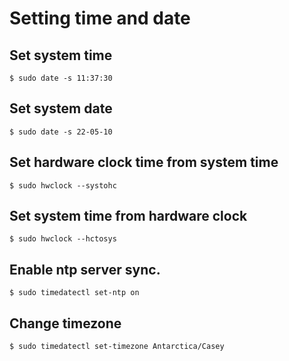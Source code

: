 # Setting time and date

## Set system time
```shell
$ sudo date -s 11:37:30
```

## Set system date
```shell
$ sudo date -s 22-05-10
```

## Set hardware clock time from system time
```shell
$ sudo hwclock --systohc
```

## Set system time from hardware clock
```shell
$ sudo hwclock --hctosys
```

## Enable ntp server sync.
```shell
$ sudo timedatectl set-ntp on
```

## Change timezone
```shell
$ sudo timedatectl set-timezone Antarctica/Casey
```

